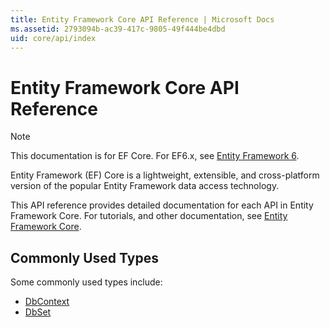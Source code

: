 ```yaml
---
title: Entity Framework Core API Reference | Microsoft Docs
ms.assetid: 2793094b-ac39-417c-9805-49f444be4dbd
uid: core/api/index
---
```


# Entity Framework Core API Reference

> [!NOTE]
> This documentation is for EF Core. For EF6.x, see [Entity Framework 6](https://docs.microsoft.com/ef/ef6).

Entity Framework (EF) Core is a lightweight, extensible, and cross-platform version of the popular Entity Framework data access technology.

This API reference provides detailed documentation for each API in Entity Framework Core. For tutorials, and other documentation, see [Entity Framework Core](https://docs.microsoft.com/ef/core).

## Commonly Used Types

Some commonly used types include:
* [DbContext](microsoft.entityframeworkcore.dbcontext)
* [DbSet<TEntity>](microsoft.entityframeworkcore.dbset-1)
